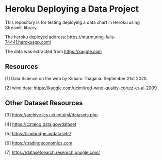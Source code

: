 # Heroku Deploying a Data Project

This repository is for testing deploying a data chart in Heroku using Streamlit library.

The heroku deployed address: https://murmuring-falls-74441.herokuapp.com/ 

The data was extracted from https://kaggle.com

## Resources

[1] Data Science on the web by Kimaru Thagana. September 21st 2020.

[2] wine data:  https://kaggle.com/uciml/red-wine-quality-cortez-et-al-2009

## Other Dataset Resources

[3] https://archive.ics.uci.edu/ml/datasets.php

[4] https://catalog.data.gov/dataset

[5] https://lionbridge.ai/datasets/

[6] https://tradingeconomics.com

[7] https://datasetsearch.research.google.com/

